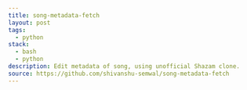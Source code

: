 ```yaml
---
title: song-metadata-fetch
layout: post
tags:
  - python
stack:
  - bash
  - python
description: Edit metadata of song, using unofficial Shazam clone.
source: https://github.com/shivanshu-semwal/song-metadata-fetch
---
```

